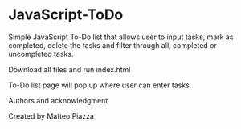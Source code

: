 # JavaScript-ToDo

Simple JavaScript To-Do list that allows user to input tasks, mark as completed, delete the tasks and filter through all, completed or uncompleted tasks.

Download all files and run index.html

To-Do list page will pop up where user can enter tasks.


Authors and acknowledgment

Created by Matteo Piazza

